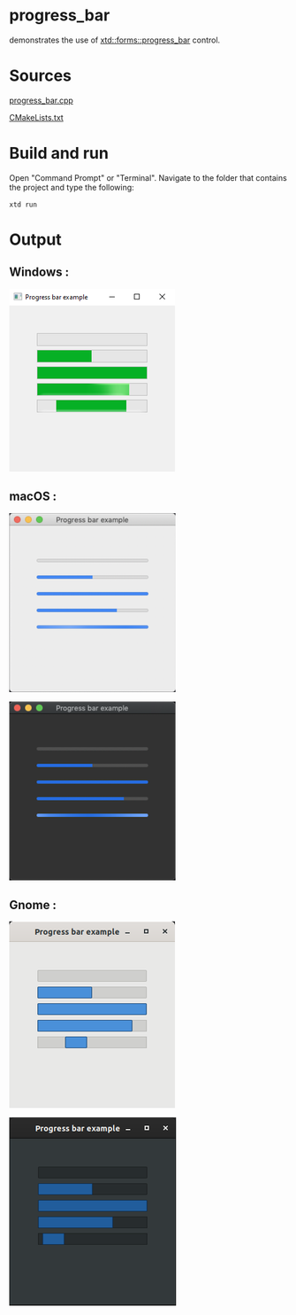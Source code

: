 # progress_bar

demonstrates the use of [xtd::forms::progress_bar](../../../xtd.forms/include/xtd/forms/progress_bar.hpp) control.

# Sources

[progress_bar.cpp](progress_bar.cpp)

[CMakeLists.txt](CMakeLists.txt)

# Build and run

Open "Command Prompt" or "Terminal". Navigate to the folder that contains the project and type the following:

```shell
xtd run
```

# Output

## Windows :

![Screenshot](../../../docs/pictures/examples/progress_bar_w.png)

## macOS :

![Screenshot](../../../docs/pictures/examples/progress_bar_m.png)

![Screenshot](../../../docs/pictures/examples/progress_bar_md.png)

## Gnome :

![Screenshot](../../../docs/pictures/examples/progress_bar_g.png)

![Screenshot](../../../docs/pictures/examples/progress_bar_gd.png)
